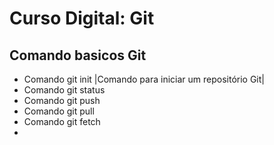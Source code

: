 # Curso Digital: Git

## Comando basicos Git
* Comando git init
  |Comando para iniciar um repositório Git|
* Comando git status
* Comando git push
* Comando git pull
* Comando git fetch
* 
